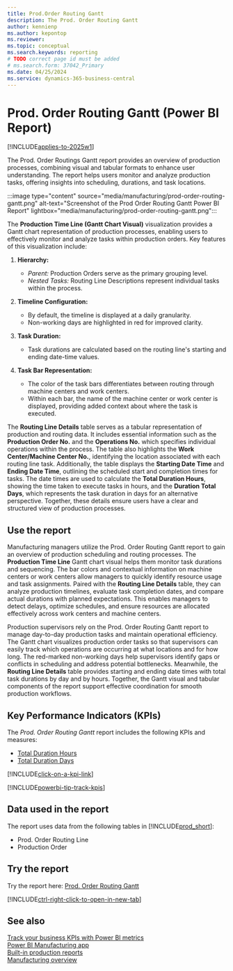 ```yaml
---
title: Prod.Order Routing Gantt
description: The Prod. Order Routing Gantt
author: kennienp
ms.author: kepontop
ms.reviewer:
ms.topic: conceptual
ms.search.keywords: reporting
# TODO correct page id must be added
# ms.search.form: 37042_Primary 
ms.date: 04/25/2024
ms.service: dynamics-365-business-central
---
```


# Prod. Order Routing Gantt (Power BI Report)

[!INCLUDE[applies-to-2025w1](includes/applies-to-2025w1.md)]

The Prod. Order Routings Gantt report provides an overview of production processes, combining visual and tabular formats to enhance user understanding. The report helps users monitor and analyze production tasks, offering insights into scheduling, durations, and task locations.

:::image type="content" source="media/manufacturing/prod-order-routing-gantt.png" alt-text="Screenshot of the Prod Order Routing Gantt Power BI Report" lightbox="media/manufacturing/prod-order-routing-gantt.png":::

The **Production Time Line (Gantt Chart Visual)** visualization provides a Gantt chart representation of production processes, enabling users to effectively monitor and analyze tasks within production orders. Key features of this visualization include:

1. **Hierarchy:**  
   - *Parent:* Production Orders serve as the primary grouping level.  
   - *Nested Tasks:* Routing Line Descriptions represent individual tasks within the process.  

2. **Timeline Configuration:**  
   - By default, the timeline is displayed at a daily granularity.  
   - Non-working days are highlighted in red for improved clarity.  

3. **Task Duration:**  
   - Task durations are calculated based on the routing line's starting and ending date-time values.  

4. **Task Bar Representation:**  
   - The color of the task bars differentiates between routing through machine centers and work centers.  
   - Within each bar, the name of the machine center or work center is displayed, providing added context about where the task is executed.  

The **Routing Line Details** table serves as a tabular representation of production and routing data. It includes essential information such as the **Production Order No.** and the **Operations No.** which specifies individual operations within the process. The table also highlights the **Work Center/Machine Center No.**, identifying the location associated with each routing line task. Additionally, the table displays the **Starting Date Time** and **Ending Date Time**, outlining the scheduled start and completion times for tasks. The date times are used to calculate the **Total Duration Hours**, showing the time taken to execute tasks in hours, and the **Duration Total Days**, which represents the task duration in days for an alternative perspective. Together, these details ensure users have a clear and structured view of production processes.

## Use the report

   Manufacturing managers utilize the Prod. Order Routing Gantt report to gain an overview of production scheduling and routing processes. The **Production Time Line** Gantt chart visual helps them monitor task durations and sequencing. The bar colors and contextual information on machine centers or work centers allow managers to quickly identify resource usage and task assignments. Paired with the **Routing Line Details** table, they can analyze production timelines, evaluate task completion dates, and compare actual durations with planned expectations. This enables managers to detect delays, optimize schedules, and ensure resources are allocated effectively across work centers and machine centers.  

   Production supervisors rely on the Prod. Order Routing Gantt report to manage day-to-day production tasks and maintain operational efficiency. The Gantt chart visualizes production order tasks so that supervisors can easily track which operations are occurring at what locations and for how long. The red-marked non-working days help supervisors identify gaps or conflicts in scheduling and address potential bottlenecks. Meanwhile, the **Routing Line Details** table provides starting and ending date times with total task durations by day and by hours. Together, the Gantt visual and tabular components of the report support effective coordination for smooth production workflows.  

## Key Performance Indicators (KPIs)

The *Prod. Order Routing Gantt* report includes the following KPIs and measures:

- [Total Duration Hours](manufacturing-powerbi-kpis.md#total-duration-hours)
- [Total Duration Days](manufacturing-powerbi-kpis.md#total-duration-days)

[!INCLUDE[click-on-a-kpi-link](includes/click-on-a-kpi-link.md)]

[!INCLUDE[powerbi-tip-track-kpis](includes/powerbi-tip-track-kpis.md)]

## Data used in the report

The report uses data from the following tables in [!INCLUDE[prod_short](includes/prod_short.md)]:

- Prod. Order Routing Line
- Production Order
  
## Try the report

Try the report here: [Prod. Order Routing Gantt](https://businesscentral.dynamics.com?page=)<!-- TODO Set page ID for link -->

[!INCLUDE[ctrl-right-click-to-open-in-new-tab](includes/ctrl-right-click-to-open-in-new-tab.md)]

## See also

[Track your business KPIs with Power BI metrics](track-kpis-with-power-bi-metrics.md)  
[Power BI Manufacturing app](manufacturing-powerbi-app.md)  
[Built-in production reports](production-reports.md)  
[Manufacturing overview](production-manage-manufacturing.md)
